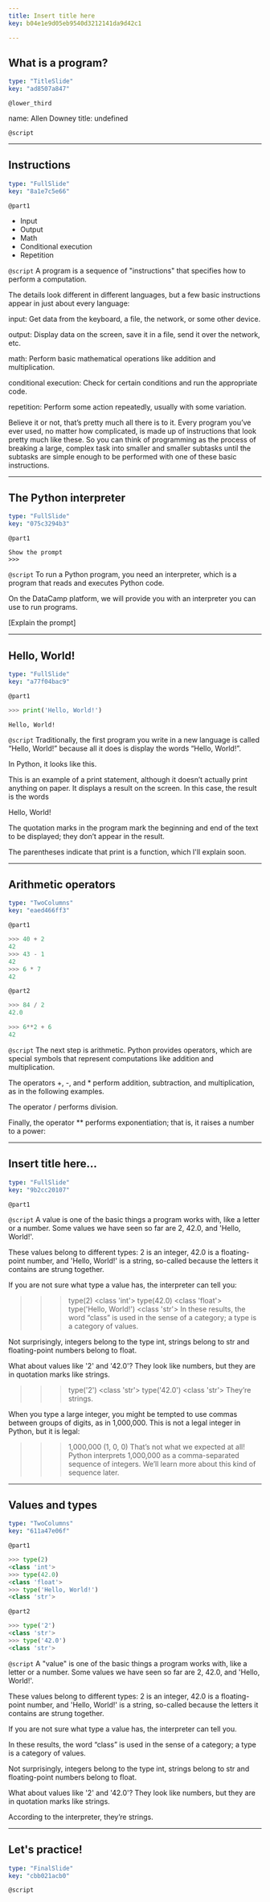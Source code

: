 ```yaml
---
title: Insert title here
key: b04e1e9d05eb9540d3212141da9d42c1

---
```

## What is a program?

```yaml
type: "TitleSlide"
key: "ad8507a847"
```

`@lower_third`

name: Allen Downey
title: undefined


`@script`



---
## Instructions

```yaml
type: "FullSlide"
key: "8a1e7c5e66"
```

`@part1`
- Input
- Output
- Math
- Conditional execution
- Repetition


`@script`
A program is a sequence of "instructions" that specifies how to perform a computation.

The details look different in different languages, but a few basic instructions appear in just about every language:

input:
Get data from the keyboard, a file, the network, or some other device.

output:
Display data on the screen, save it in a file, send it over the network, etc.

math:
Perform basic mathematical operations like addition and multiplication.

conditional execution:
Check for certain conditions and run the appropriate code.

repetition:
Perform some action repeatedly, usually with some variation.

Believe it or not, that’s pretty much all there is to it. Every program you’ve ever used, no matter how complicated, is made up of instructions that look pretty much like these. So you can think of programming as the process of breaking a large, complex task into smaller and smaller subtasks until the subtasks are simple enough to be performed with one of these basic instructions.


---
## The Python interpreter

```yaml
type: "FullSlide"
key: "075c3294b3"
```

`@part1`
```
Show the prompt
>>> 
```


`@script`
To run a Python program, you need an interpreter, which is a program that reads and executes Python code. 

On the DataCamp platform, we will provide you with an interpreter you can use to run programs.

[Explain the prompt]


---
## Hello, World!

```yaml
type: "FullSlide"
key: "a77f04bac9"
```

`@part1`
```python
>>> print('Hello, World!')
```

```
Hello, World!
```


`@script`
Traditionally, the first program you write in a new language is called “Hello, World!” because all it does is display the words “Hello, World!”. 

In Python, it looks like this.

This is an example of a print statement, although it doesn’t actually print anything on paper. It displays a result on the screen. In this case, the result is the words

Hello, World!

The quotation marks in the program mark the beginning and end of the text to be displayed; they don’t appear in the result.

The parentheses indicate that print is a function, which I'll explain soon.


---
## Arithmetic operators

```yaml
type: "TwoColumns"
key: "eaed466ff3"
```

`@part1`
```python
>>> 40 + 2
42
>>> 43 - 1
42
>>> 6 * 7
42
```


`@part2`
```python
>>> 84 / 2
42.0
```

```python
>>> 6**2 + 6
42
```


`@script`
The next step is arithmetic. Python provides operators, which are special symbols that represent computations like addition and multiplication.

The operators +, -, and * perform addition, subtraction, and multiplication, as in the following examples.

The operator / performs division.

Finally, the operator ** performs exponentiation; that is, it raises a number to a power:


---
## Insert title here...

```yaml
type: "FullSlide"
key: "9b2cc20107"
```

`@part1`



`@script`
A value is one of the basic things a program works with, like a letter or a number. Some values we have seen so far are 2, 42.0, and 'Hello, World!'.

These values belong to different types: 2 is an integer, 42.0 is a floating-point number, and 'Hello, World!' is a string, so-called because the letters it contains are strung together.

If you are not sure what type a value has, the interpreter can tell you:

>>> type(2)
<class 'int'>
>>> type(42.0)
<class 'float'>
>>> type('Hello, World!')
<class 'str'>
In these results, the word “class” is used in the sense of a category; a type is a category of values.

Not surprisingly, integers belong to the type int, strings belong to str and floating-point numbers belong to float.

What about values like '2' and '42.0'? They look like numbers, but they are in quotation marks like strings.

>>> type('2')
<class 'str'>
>>> type('42.0')
<class 'str'>
They’re strings.

When you type a large integer, you might be tempted to use commas between groups of digits, as in 1,000,000. This is not a legal integer in Python, but it is legal:

>>> 1,000,000
(1, 0, 0)
That’s not what we expected at all! Python interprets 1,000,000 as a comma-separated sequence of integers. We’ll learn more about this kind of sequence later.


---
## Values and types

```yaml
type: "TwoColumns"
key: "611a47e06f"
```

`@part1`
```python
>>> type(2)
<class 'int'>
>>> type(42.0)
<class 'float'>
>>> type('Hello, World!')
<class 'str'>
```


`@part2`
```python
>>> type('2')
<class 'str'>
>>> type('42.0')
<class 'str'>
```


`@script`
A "value" is one of the basic things a program works with, like a letter or a number. Some values we have seen so far are 2, 42.0, and 'Hello, World!'.

These values belong to different types: 2 is an integer, 42.0 is a floating-point number, and 'Hello, World!' is a string, so-called because the letters it contains are strung together.

If you are not sure what type a value has, the interpreter can tell you.

In these results, the word “class” is used in the sense of a category; a type is a category of values.

Not surprisingly, integers belong to the type int, strings belong to str and floating-point numbers belong to float.

What about values like '2' and '42.0'? They look like numbers, but they are in quotation marks like strings.

According to the interpreter, they’re strings.


---
## Let's practice!

```yaml
type: "FinalSlide"
key: "cbb021acb0"
```

`@script`


